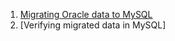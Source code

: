 1. [Migrating Oracle data to MySQL](https://github.com/ef10007/Test/blob/master/oracle_to_mysql.sql)
2. [Verifying migrated data in MySQL]
